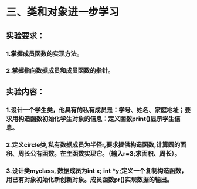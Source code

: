 # 三、类和对象进一步学习
## 实验要求：
### 1.掌握成员函数的实现方法。
### 2.掌握指向数据成员和成员函数的指针。
## 实验内容： 
### 1.设计一个学生类，他具有的私有成员是：学号、姓名、家庭地址；要求用构造函数初始化学生对象的信息：定义函数print()显示学生信息。
### 2.定义circle类,私有数据成员为半径r,要求提供构造函数,计算圆的面积、周长公有函数。在主函数实现它。（输入r=3;求面积、周长）。
### 3.设计类myclass, 数据成员为int x; int *y;定义一个复制构造函数，用已有对象初始化新创新对象。成员函数pr()实现数据的输出。